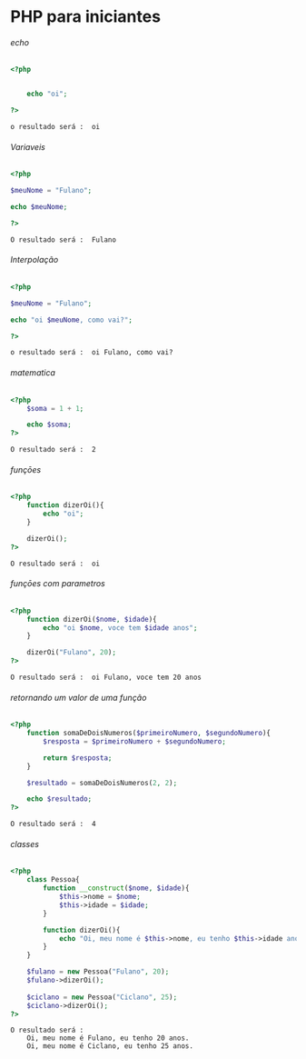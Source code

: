 # PHP para iniciantes


###### echo
```php
<?php


    echo "oi";

?>
```
```
o resultado será :  oi
```


###### Variaveis
```php
<?php

$meuNome = "Fulano";

echo $meuNome; 

?>
```
```
O resultado será :  Fulano
```

###### Interpolação
```php
<?php

$meuNome = "Fulano";

echo "oi $meuNome, como vai?"; 

?>
```
```
o resultado será :  oi Fulano, como vai?
```

###### matematica
```php
<?php
    $soma = 1 + 1;

    echo $soma;
?>
```
```
O resultado será :  2
```


###### funçōes
```php
<?php
    function dizerOi(){
        echo "oi";
    }

    dizerOi();
?>
```
```
O resultado será :  oi
```


###### funçōes com parametros
```php
<?php
    function dizerOi($nome, $idade){
        echo "oi $nome, voce tem $idade anos";
    }

    dizerOi("Fulano", 20);
?>
```
```
O resultado será :  oi Fulano, voce tem 20 anos
```


###### retornando um valor de uma função
```php
<?php
    function somaDeDoisNumeros($primeiroNumero, $segundoNumero){
        $resposta = $primeiroNumero + $segundoNumero;

        return $resposta;
    }

    $resultado = somaDeDoisNumeros(2, 2);

    echo $resultado;
?>
```
```
O resultado será :  4
```

###### classes
```php
<?php
    class Pessoa{
        function __construct($nome, $idade){
            $this->nome = $nome;
            $this->idade = $idade;
        }

        function dizerOi(){
            echo "Oi, meu nome é $this->nome, eu tenho $this->idade anos.";
        }
    }

    $fulano = new Pessoa("Fulano", 20);
    $fulano->dizerOi();
    
    $ciclano = new Pessoa("Ciclano", 25);
    $ciclano->dizerOi();
?>
```
```
O resultado será :  
    Oi, meu nome é Fulano, eu tenho 20 anos.
    Oi, meu nome é Ciclano, eu tenho 25 anos.
```
